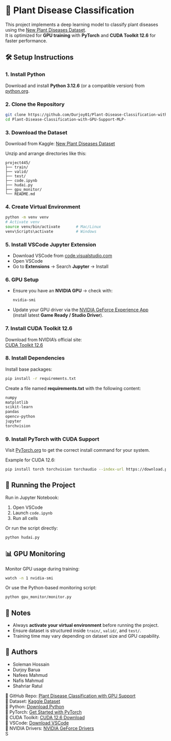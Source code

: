 # 🌿 Plant Disease Classification

This project implements a deep learning model to classify plant diseases using the [New Plant Diseases Dataset](https://www.kaggle.com/datasets/vipoooool/new-plant-diseases-dataset).  
It is optimized for **GPU training** with **PyTorch** and **CUDA Toolkit 12.6** for faster performance.  

## 🛠️ Setup Instructions

### 1. Install Python
Download and install **Python 3.12.6** (or a compatible version) from [python.org](https://www.python.org/).

### 2. Clone the Repository
```bash
git clone https://github.com/Durjoy01/Plant-Disease-Classification-with-GPU-Support-MLP-.git
cd Plant-Disease-Classification-with-GPU-Support-MLP-
```

### 3. Download the Dataset
Download from Kaggle: [New Plant Diseases Dataset](https://www.kaggle.com/datasets/vipoooool/new-plant-diseases-dataset)  

Unzip and arrange directories like this:
```
project445/
├── train/
├── valid/
├── test/
├── code.ipynb
├── hudai.py
├── gpu_monitor/
└── README.md
```

### 4. Create Virtual Environment
```bash
python -m venv venv
# Activate venv
source venv/bin/activate       # Mac/Linux
venv\Scripts\activate          # Windows
```

### 5. Install VSCode Jupyter Extension
- Download VSCode from [code.visualstudio.com](https://code.visualstudio.com/)  
- Open VSCode  
- Go to **Extensions** → Search **Jupyter** → Install  

### 6. GPU Setup
- Ensure you have an **NVIDIA GPU** → check with:
  ```bash
  nvidia-smi
  ```
- Update your GPU driver via the [NVIDIA GeForce Experience App](https://www.nvidia.com/en-us/geforce/geforce-experience/download/)  
  (install latest **Game Ready / Studio Driver**).

### 7. Install CUDA Toolkit 12.6
Download from NVIDIA’s official site:  
[CUDA Toolkit 12.6](https://developer.nvidia.com/cuda-downloads)

### 8. Install Dependencies
Install base packages:
```bash
pip install -r requirements.txt
```

Create a file named **requirements.txt** with the following content:
```txt
numpy
matplotlib
scikit-learn
pandas
opencv-python
jupyter
torchvision
```

### 9. Install PyTorch with CUDA Support
Visit [PyTorch.org](https://pytorch.org/get-started/locally/) to get the correct install command for your system.  

Example for CUDA 12.6:
```bash
pip install torch torchvision torchaudio --index-url https://download.pytorch.org/whl/cu126
```

## 🚀 Running the Project
Run in Jupyter Notebook:
1. Open VSCode  
2. Launch `code.ipynb`  
3. Run all cells  

Or run the script directly:
```bash
python hudai.py
```

## 📊 GPU Monitoring
Monitor GPU usage during training:
```bash
watch -n 1 nvidia-smi
```

Or use the Python-based monitoring script:
```bash
python gpu_monitor/monitor.py
```

## 📌 Notes
- Always **activate your virtual environment** before running the project.  
- Ensure dataset is structured inside `train/`, `valid/`, and `test/`.  
- Training time may vary depending on dataset size and GPU capability.  

## 👥 Authors
- Soleman Hossain  
- Durjoy Barua  
- Nafees Mahmud  
- Nafis Mahmud  
- Shahriar Ratul  

🔗 GitHub Repo: [Plant Disease Classification with GPU Support](https://github.com/Durjoy01/Plant-Disease-Classification-with-GPU-Support-MLP-)  
🔗 Dataset: [Kaggle Dataset](https://www.kaggle.com/datasets/vipoooool/new-plant-diseases-dataset)  
🔗 Python: [Download Python](https://www.python.org/)  
🔗 PyTorch: [Get Started with PyTorch](https://pytorch.org/get-started/locally/)  
🔗 CUDA Toolkit: [CUDA 12.6 Download](https://developer.nvidia.com/cuda-downloads)  
🔗 VSCode: [Download VSCode](https://code.visualstudio.com/)  
🔗 NVIDIA Drivers: [NVIDIA GeForce Drivers](https://www.nvidia.com/download/index.aspx)  
S